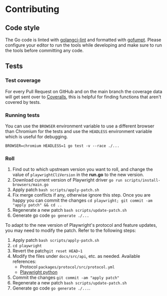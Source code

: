 # Contributing

## Code style
The Go code is linted with [golangci-lint](https://golangci-lint.run/) and formatted with [gofumpt](https://github.com/mvdan/gofumpt). Please configure your editor to run the tools while developing and make sure to run the tools before committing any code.

## Tests

### Test coverage

For every Pull Request on GitHub and on the main branch the coverage data will get sent over to [Coveralls](https://coveralls.io/github/playwright-community/playwright-go), this is helpful for finding functions that aren't covered by tests.

### Running tests

You can use the `BROWSER` environment variable to use a different browser than Chromium for the tests and use the `HEADLESS` environment variable which is useful for debugging.

```
BROWSER=chromium HEADLESS=1 go test -v --race ./...
```

### Roll

1. Find out to which upstream version you want to roll, and change the value of `playwrightCliVersion` in the **run.go** to the new version.
1. Download current version of Playwright driver `go run scripts/install-browsers/main.go`
1. Apply patch `bash scripts/apply-patch.sh`
1. Fix merge conflicts if any, otherwise ignore this step. Once you are happy you can commit the changes `cd playwright; git commit -am "apply patch" && cd ..`
1. Regenerate a new patch `bash scripts/update-patch.sh`
1. Generate go code `go generate ./...`

To adapt to the new version of Playwright's protocol and feature updates, you may need to modify the patch. Refer to the following steps:

1. Apply patch `bash scripts/apply-patch.sh`
1. `cd playwright`
1. Revert the patch`git reset HEAD~1`
1. Modify the files under `docs/src/api`, etc. as needed. Available references:
    - Protocol `packages/protocol/src/protocol.yml`
    - [Playwright python](https://github.com/microsoft/playwright-python)
1. Commit the changes `git commit -am "apply patch"`
1. Regenerate a new patch `bash scripts/update-patch.sh`
1. Generate go code `go generate ./...`.
